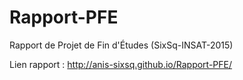 # Rapport-PFE
Rapport de Projet de Fin d'Études (SixSq-INSAT-2015)

Lien rapport : http://anis-sixsq.github.io/Rapport-PFE/
